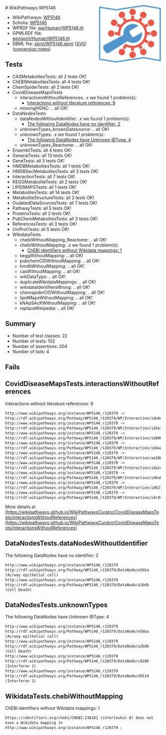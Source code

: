 <img style="float: right; width: 200px" src="../logo.png" />
# WikiPathways WP5146

* WikiPathways: [WP5146](https://identifiers.org/wikipathways:WP5146)
* Scholia: [WP5146](https://scholia.toolforge.org/wikipathways/WP5146)
* WPRDF file: [wp/Human/WP5146.ttl](../wp/Human/WP5146.ttl)
* GPMLRDF file: [wp/gpml/Human/WP5146.ttl](../wp/gpml/Human/WP5146.ttl)
* SBML file: [sbml/WP5146.sbml](../sbml/WP5146.sbml) ([SVG](../sbml/WP5146.svg)) ([conversion notes](../sbml/WP5146.txt))

## Tests
* CASMetabolitesTests: all 2 tests OK!
* ChEBIMetabolitesTests: all 4 tests OK!
* ChemSpiderTests: all 2 tests OK!
* CovidDiseaseMapsTests
    * interactionsWithoutReferences: .x we found 1 problem(s):
        * [Interactions without literature references: 9](#2e295937)
    * missingHGNC: .. all OK!
* DataNodesTests
    * dataNodesWithoutIdentifier: .x we found 1 problem(s):
        * [The following DataNodes have no identifier: 2](#d2d32fa1)
    * unknownTypes_knownDatasource: .. all OK!
    * unknownTypes: .x we found 1 problem(s):
        * [The following DataNodes have Unknown @Type: 4](#839973e2)
    * unknownTypes_Reactome: .. all OK!
* EnsemblTests: all 4 tests OK!
* GeneralTests: all 13 tests OK!
* GeneTests: all 3 tests OK!
* HMDBMetabolitesTests: all 1 tests OK!
* HMDBSecMetabolitesTests: all 3 tests OK!
* InteractionTests: all 7 tests OK!
* KEGGMetaboliteTests: all 2 tests OK!
* LIPIDMAPSTests: all 1 tests OK!
* MetabolitesTests: all 14 tests OK!
* MetaboliteStructureTests: all 2 tests OK!
* OudatedDataSourcesTests: all 7 tests OK!
* PathwayTests: all 5 tests OK!
* ProteinsTests: all 2 tests OK!
* PubChemMetabolitesTests: all 3 tests OK!
* ReferencesTests: all 3 tests OK!
* UniProtTests: all 5 tests OK!
* WikidataTests
    * chebiWithoutMapping_Reactome: .. all OK!
    * chebiWithoutMapping: .x we found 1 problem(s):
        * [ChEBI identifiers without Wikidata mappings: 1](#a8d554cd)
    * keggWithoutMapping: .. all OK!
    * pubchemCIDWithoutMapping: .. all OK!
    * hmdbWithoutMapping: .. all OK!
    * casWithoutMapping: .. all OK!
    * wikDataTypo: .. all OK!
    * duplicateWikidataMappings: .. all OK!
    * wikidataIdentifiersWrong: .. all OK!
    * chemspiderCIDWithoutMapping: .. all OK!
    * lipidMapsWithoutMapping: .. all OK!
    * kNApSAcKWithoutMapping: .. all OK!
    * replaceWikipedia: .. all OK!


## Summary

* Number of test classes: 22
* Number of tests: 102
* Number of assertions: 204
* Number of fails: 4

## Fails

<a name="2e295937" />

## CovidDiseaseMapsTests.interactionsWithoutReferences

Interactions without literature references: 9
```
http://www.wikipathways.org/instance/WP5146_r120379 -> http://rdf.wikipathways.org/Pathway/WP5146_r120379/WP/Interaction/ide6dd58a3
http://www.wikipathways.org/instance/WP5146_r120379 -> http://rdf.wikipathways.org/Pathway/WP5146_r120379/WP/Interaction/id2e78a262
http://www.wikipathways.org/instance/WP5146_r120379 -> http://rdf.wikipathways.org/Pathway/WP5146_r120379/WP/Interaction/id806760c3
http://www.wikipathways.org/instance/WP5146_r120379 -> http://rdf.wikipathways.org/Pathway/WP5146_r120379/WP/Interaction/id4ae4e6b1
http://www.wikipathways.org/instance/WP5146_r120379 -> http://rdf.wikipathways.org/Pathway/WP5146_r120379/WP/Interaction/aa288
http://www.wikipathways.org/instance/WP5146_r120379 -> http://rdf.wikipathways.org/Pathway/WP5146_r120379/WP/Interaction/ida1cc3b50
http://www.wikipathways.org/instance/WP5146_r120379 -> http://rdf.wikipathways.org/Pathway/WP5146_r120379/WP/Interaction/id6a8a8f45
http://www.wikipathways.org/instance/WP5146_r120379 -> http://rdf.wikipathways.org/Pathway/WP5146_r120379/WP/Interaction/id62707f69
http://www.wikipathways.org/instance/WP5146_r120379 -> http://rdf.wikipathways.org/Pathway/WP5146_r120379/WP/Interaction/idc940e03
```

More details at [https://wikipathways.github.io/WikiPathwaysCurator/CovidDiseaseMapsTests/interactionsWithoutReferences](https://wikipathways.github.io/WikiPathwaysCurator/CovidDiseaseMapsTests/interactionsWithoutReferences)

<a name="d2d32fa1" />

## DataNodesTests.dataNodesWithoutIdentifier

The following DataNodes have no identifier: 2
```
http://www.wikipathways.org/instance/WP5146_r120379 http://rdf.wikipathways.org/Pathway/WP5146_r120379/DataNode/e56ba (Airway epithelial cell)
http://www.wikipathways.org/instance/WP5146_r120379 http://rdf.wikipathways.org/Pathway/WP5146_r120379/DataNode/a2bdb (Cell Death)
```

<a name="839973e2" />

## DataNodesTests.unknownTypes

The following DataNodes have Unknown @Type: 4
```
http://www.wikipathways.org/instance/WP5146_r120379 http://rdf.wikipathways.org/Pathway/WP5146_r120379/DataNode/e56ba (Airway epithelial cell)
http://www.wikipathways.org/instance/WP5146_r120379 http://rdf.wikipathways.org/Pathway/WP5146_r120379/DataNode/a2bdb (Cell Death)
http://www.wikipathways.org/instance/WP5146_r120379 http://rdf.wikipathways.org/Pathway/WP5146_r120379/DataNode/c8286 (Interferon 1)
http://www.wikipathways.org/instance/WP5146_r120379 http://rdf.wikipathways.org/Pathway/WP5146_r120379/DataNode/d5519 (Interferon 2)
```

<a name="a8d554cd" />

## WikidataTests.chebiWithoutMapping

ChEBI identifiers without Wikidata mappings: 1
```
https://identifiers.org/chebi/CHEBI:138181 (interleukin 8) does not have a Wikidata mapping in http://www.wikipathways.org/instance/WP5146_r120379 ; 
```

